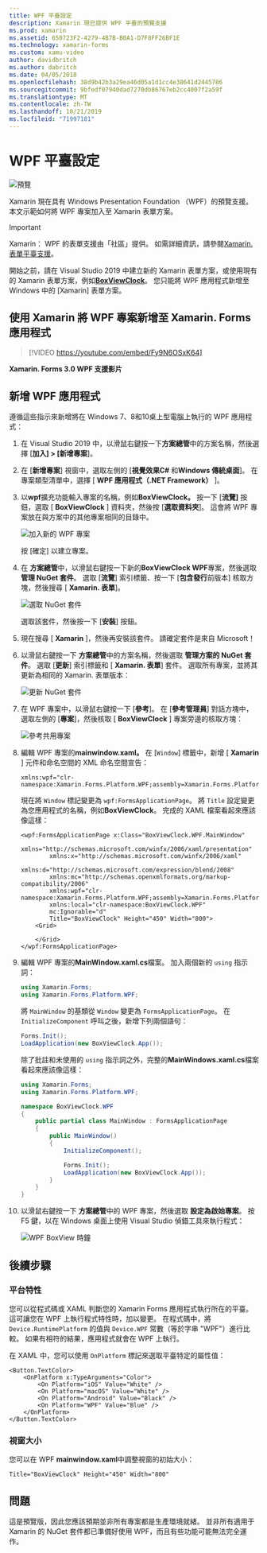 ```yaml
---
title: WPF 平臺設定
description: Xamarin 現已提供 WPF 平臺的預覽支援
ms.prod: xamarin
ms.assetid: 650723F2-4279-4B7B-B0A1-D7F8FF26BF1E
ms.technology: xamarin-forms
ms.custom: xamu-video
author: davidbritch
ms.author: dabritch
ms.date: 04/05/2018
ms.openlocfilehash: 38d9b42b3a29ea46d05a1d1cc4e38641d2445786
ms.sourcegitcommit: 9bfedf07940dad7270db86767eb2cc4007f2a59f
ms.translationtype: MT
ms.contentlocale: zh-TW
ms.lasthandoff: 10/21/2019
ms.locfileid: "71997181"
---
```

# <a name="wpf-platform-setup"></a>WPF 平臺設定

![預覽](~/media/shared/preview.png)

Xamarin 現在具有 Windows Presentation Foundation （WPF）的預覽支援。 本文示範如何將 WPF 專案加入至 Xamarin 表單方案。

> [!IMPORTANT]
> Xamarin： WPF 的表單支援由「社區」提供。 如需詳細資訊，請參閱[Xamarin. 表單平臺支援](https://github.com/xamarin/Xamarin.Forms/wiki/Platform-Support)。

開始之前，請在 Visual Studio 2019 中建立新的 Xamarin 表單方案，或使用現有的 Xamarin 表單方案，例如[**BoxViewClock**](https://docs.microsoft.com/samples/xamarin/xamarin-forms-samples/boxview-boxviewclock)。 您只能將 WPF 應用程式新增至 Windows 中的 [Xamarin] 表單方案。

## <a name="add-a-wpf-project-to-a-xamarinforms-app-with-xamarinuniversity"></a>使用 Xamarin 將 WPF 專案新增至 Xamarin. Forms 應用程式

> [!VIDEO https://youtube.com/embed/Fy9N6OSxK64]

**Xamarin. Forms 3.0 WPF 支援影片**

## <a name="adding-a-wpf-app"></a>新增 WPF 應用程式

遵循這些指示來新增將在 Windows 7、8和10桌上型電腦上執行的 WPF 應用程式：

1. 在 Visual Studio 2019 中，以滑鼠右鍵按一下**方案總管**中的方案名稱，然後選擇 [**加入] > [新增專案**]。

2. 在 [**新增專案**] 視窗中，選取左側的 [**視覺效果C#** 和**Windows 傳統桌面**]。 在專案類型清單中，選擇 [ **WPF 應用程式（.NET Framework）** ]。

3. 以**wpf**擴充功能輸入專案的名稱，例如**BoxViewClock。** 按一下 [**流覽]** 按鈕，選取 [ **BoxViewClock** ] 資料夾，然後按 [**選取資料夾**]。 這會將 WPF 專案放在與方案中的其他專案相同的目錄中。

    ![加入新的 WPF 專案](wpf-images/add-new-project.png "加入新的 WPF 專案")

    按 [確定] 以建立專案。

4. 在 **方案總管**中，以滑鼠右鍵按一下新的**BoxViewClock WPF**專案，然後選取 **管理 NuGet 套件**。 選取 [**流覽**] 索引標籤、按一下 [**包含發行**前版本] 核取方塊，然後搜尋 [ **Xamarin. 表單**]。

    ![選取 NuGet 套件](wpf-images/select-nuget-package.png "選取 NuGet 套件")

    選取該套件，然後按一下 [**安裝**] 按鈕。

5. 現在搜尋 [ **Xamarin** ]，然後再安裝該套件。 請確定套件是來自 Microsoft！

6. 以滑鼠右鍵按一下 **方案總管**中的方案名稱，然後選取 **管理方案的 NuGet 套件**。 選取 [**更新**] 索引標籤和 [ **Xamarin. 表單**] 套件。 選取所有專案，並將其更新為相同的 Xamarin. 表單版本：

    ![更新 NuGet 套件](wpf-images/update-nuget-package.png "更新 NuGet 套件")

7. 在 WPF 專案中，以滑鼠右鍵按一下 [**參考**]。 在 [**參考管理員**] 對話方塊中，選取左側的 [**專案**]，然後核取 [ **BoxViewClock** ] 專案旁邊的核取方塊：

    ![參考共用專案](wpf-images/reference-shared-project.png "參考共用專案")

8. 編輯 WPF 專案的**mainwindow.xaml。** 在 [`Window`] 標籤中，新增 [ **Xamarin** ] 元件和命名空間的 XML 命名空間宣告：

    ```xaml
    xmlns:wpf="clr-namespace:Xamarin.Forms.Platform.WPF;assembly=Xamarin.Forms.Platform.WPF"
    ```

    現在將 `Window` 標記變更為 `wpf:FormsApplicationPage`。 將 `Title` 設定變更為您應用程式的名稱，例如**BoxViewClock**。 完成的 XAML 檔案看起來應該像這樣：

    ```xaml
    <wpf:FormsApplicationPage x:Class="BoxViewClock.WPF.MainWindow"
            xmlns="http://schemas.microsoft.com/winfx/2006/xaml/presentation"
            xmlns:x="http://schemas.microsoft.com/winfx/2006/xaml"
            xmlns:d="http://schemas.microsoft.com/expression/blend/2008"
            xmlns:mc="http://schemas.openxmlformats.org/markup-compatibility/2006"
            xmlns:wpf="clr-namespace:Xamarin.Forms.Platform.WPF;assembly=Xamarin.Forms.Platform.WPF"
            xmlns:local="clr-namespace:BoxViewClock.WPF"
            mc:Ignorable="d"
            Title="BoxViewClock" Height="450" Width="800">
        <Grid>

        </Grid>
    </wpf:FormsApplicationPage>
    ```

9. 編輯 WPF 專案的**MainWindow.xaml.cs**檔案。 加入兩個新的 `using` 指示詞：

    ```csharp
    using Xamarin.Forms;
    using Xamarin.Forms.Platform.WPF;
    ```

    將 `MainWindow` 的基類從 `Window` 變更為 `FormsApplicationPage`。 在 `InitializeComponent` 呼叫之後，新增下列兩個語句：

    ```csharp
    Forms.Init();
    LoadApplication(new BoxViewClock.App());
    ```

    除了批註和未使用的 `using` 指示詞之外，完整的**MainWindows.xaml.cs**檔案看起來應該像這樣：

    ```csharp
    using Xamarin.Forms;
    using Xamarin.Forms.Platform.WPF;

    namespace BoxViewClock.WPF
    {
        public partial class MainWindow : FormsApplicationPage
        {
            public MainWindow()
            {
                InitializeComponent();

                Forms.Init();
                LoadApplication(new BoxViewClock.App());
            }
        }
    }
    ```

10. 以滑鼠右鍵按一下 **方案總管**中的 WPF 專案，然後選取 **設定為啟始專案**。 按 F5 鍵，以在 Windows 桌面上使用 Visual Studio 偵錯工具來執行程式：

    ![WPF BoxView 時鐘](wpf-images/wpf-boxviewclock.png "WPF BoxView 時鐘" )

## <a name="next-steps"></a>後續步驟

### <a name="platform-specifics"></a>平台特性

您可以從程式碼或 XAML 判斷您的 Xamarin Forms 應用程式執行所在的平臺。 這可讓您在 WPF 上執行程式特性時，加以變更。 在程式碼中，將 `Device.RuntimePlatform` 的值與 `Device.WPF` 常數（等於字串 "WPF"）進行比較。 如果有相符的結果，應用程式就會在 WPF 上執行。

在 XAML 中，您可以使用 `OnPlatform` 標記來選取平臺特定的屬性值：

```xaml
<Button.TextColor>
    <OnPlatform x:TypeArguments="Color">
        <On Platform="iOS" Value="White" />
        <On Platform="macOS" Value="White" />
        <On Platform="Android" Value="Black" />
        <On Platform="WPF" Value="Blue" />
    </OnPlatform>
</Button.TextColor>
```

### <a name="window-size"></a>視窗大小

您可以在 WPF **mainwindow.xaml**中調整視窗的初始大小：

```xaml
Title="BoxViewClock" Height="450" Width="800"
```

## <a name="issues"></a>問題

這是預覽版，因此您應該預期並非所有專案都是生產環境就緒。 並非所有適用于 Xamarin 的 NuGet 套件都已準備好使用 WPF，而且有些功能可能無法完全運作。
